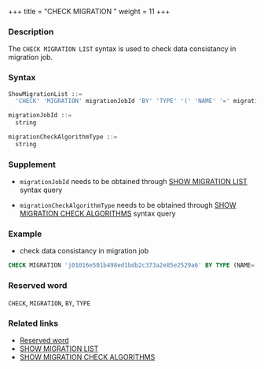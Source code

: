 +++
title = "CHECK MIGRATION "
weight = 11
+++

### Description

The `CHECK MIGRATION LIST` syntax is used to check data consistancy in migration job.

### Syntax

```sql
ShowMigrationList ::=
  'CHECK' 'MIGRATION' migrationJobId 'BY' 'TYPE' '(' 'NAME' '=' migrationCheckAlgorithmType ')'

migrationJobId ::=
  string

migrationCheckAlgorithmType ::=
  string
```

### Supplement

- `migrationJobId` needs to be obtained through [SHOW MIGRATION LIST](/en/reference/distsql/syntax/ral/migration/show-migration-list/) syntax query

- `migrationCheckAlgorithmType` needs to be obtained through [SHOW MIGRATION CHECK ALGORITHMS](/en/reference/distsql/syntax/ral/migration/show-migration-check-algorithm/) syntax query

### Example

- check data consistancy in migration job

```sql
CHECK MIGRATION 'j01016e501b498ed1bdb2c373a2e85e2529a6' BY TYPE (NAME='CRC32_MATCH');
```

### Reserved word

`CHECK`, `MIGRATION`, `BY`, `TYPE`

### Related links

- [Reserved word](/en/reference/distsql/syntax/reserved-word/)
- [SHOW MIGRATION LIST](/en/reference/distsql/syntax/ral/migration/show-migration-list/)
- [SHOW MIGRATION CHECK ALGORITHMS](/en/reference/distsql/syntax/ral/migration/show-migration-check-algorithm/)
